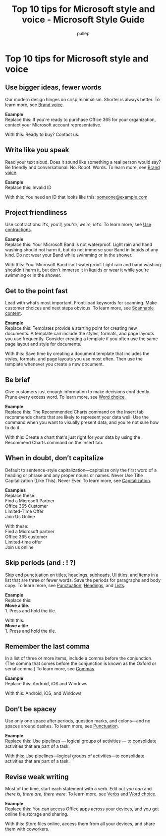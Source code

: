 ﻿---
title: Top 10 tips for Microsoft style and voice - Microsoft Style Guide
author: pallep
ms.author: pallep
ms.date: 1/19/2018
ms.topic: article
ms.prod: non-product-specific
---

# Top 10 tips for Microsoft style and voice

## Use bigger ideas, fewer words
Our modern design hinges on crisp minimalism. Shorter is always better. To
learn more, see [Brand voice](/style-guide/brand-voice-above-all-simple-human).

**Example**<br />Replace this: If you're ready to purchase Office 365 for your organization, contact your Microsoft account representative.

With this: Ready to buy? Contact us.

## Write like you speak
Read your text aloud. Does it sound like something a real person would
say? Be friendly and conversational. No. Robot. Words. To
learn more, see [Brand voice](/style-guide/brand-voice-above-all-simple-human).

**Example**<br />Replace this: Invalid ID

With this: You need an ID that looks like this: <someone@example.com>

## Project friendliness
Use contractions: *it’s, you’ll, you’re, we’re, let’s.* To learn more, see [Use contractions](/style-guide/word-choice/use-contractions).

**Example**<br />Replace this: Your Microsoft Band is not waterproof. Light rain and hand washing should
not harm it, but do not immerse your Band in liquids of any kind. Do not
wear your Band while swimming or in the shower. 

With this: Your
Microsoft Band isn't waterproof. Light rain and hand washing shouldn't
harm it, but don't immerse it in liquids or wear it while you're
swimming or in the shower.

## Get to the point fast
Lead with what’s most important. Front-load keywords for scanning. Make
customer choices and next steps obvious. To learn more, see [Scannable content](/style-guide/scannable-content/).

**Example**<br />Replace this: Templates
provide a starting point for creating new documents. A template can
include the styles, formats, and page layouts you use frequently.
Consider creating a template if you often use the same page layout and
style for documents.

With this: Save
time by creating a document template that includes the styles, formats,
and page layouts you use most often. Then use the template whenever you
create a new document.

## Be brief
Give customers just enough information to make decisions confidently. Prune every excess word. To learn more, see [Word choice](/style-guide/word-choice/).

**Example**<br />Replace this:
The Recommended Charts command on the Insert tab recommends charts that
are likely to represent your data well. Use the command when you want
to visually present data, and you're not sure how to do it. 

With this: Create a chart that's just right for your data by using the Recommend Charts command on the Insert tab.

## When in doubt, don’t capitalize
Default to sentence-style capitalization—capitalize only the first word of
a heading or phrase and any proper nouns or names. Never Use Title
Capitalization (Like This). Never Ever. To learn more, see [Capitalization](/style-guide/capitalization).

**Examples**<br />Replace these: <br />Find a Microsoft Partner<br />Office 365 Customer<br />Limited-Time Offer<br />Join Us Online

With these:<br />Find a Microsoft partner<br />Office 365 customer<br />Limited-time offer<br />Join us online

## Skip periods (and : \! ?)
Skip end punctuation on titles, headings, subheads, UI titles, and
items in a list that are three or fewer words. Save the periods for
paragraphs and body copy. To learn more, see [Punctuation](/style-guide/punctuation/), [Headings](/style-guide/scannable-content/headings), and [Lists](/style-guide/scannable-content/lists). 

**Example**<br />Replace this:<br />**Move a tile.**<br />1\. Press and hold the tile.

With this:<br />**Move a tile**<br />1\. Press and hold the tile.

## Remember the last comma
In a list of three or more items, include a comma before the conjunction. (The comma that comes before the conjunction is known as the Oxford or serial comma.) To learn more, see [Commas](/style-guide/punctuation/commas). 

**Example**<br />Replace this: Android, iOS and Windows

With this: Android, iOS, and Windows

## Don’t be spacey
Use only one space after periods, question marks, and colons—and no spaces around dashes. To learn more, see [Punctuation](/style-guide/punctuation/).

**Example**<br />Replace this: Use pipelines — logical groups of activities — to consolidate activities that are part of a task.

With this: Use pipelines—logical groups of activities—to consolidate activities that are part of a task.

## Revise weak writing
Most of the time, start each statement with a verb. Edit out *you can* and *there is, there are, there were*. To learn more, see [Verbs](/style-guide/grammar/verbs) and [Word choice](/style-guide/word-choice/).

**Example**<br />Replace this: You can access Office apps across your devices, and you get online file storage and sharing.

With this: Store files online, access them from all your devices, and share them with coworkers.
